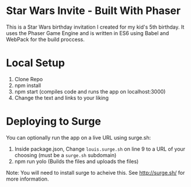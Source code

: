 # Star Wars Invite - Built With Phaser

This is a Star Wars birthday invitation I created for my kid's 5th birthday. It uses the Phaser Game Engine and is written in ES6 using Babel and WebPack for the build proccess.

# Local Setup

1. Clone Repo
2. npm install
3. npm start (compiles code and runs the app on localhost:3000) 
4. Change the text and links to your liking

# Deploying to Surge

You can optionally run the app on a live URL using surge.sh:

1. Inside package.json, Change `louis.surge.sh` on line 9 to a URL of your choosing (must be a `surge.sh` subdomain)
2. npm run yolo (Builds the files and uploads the files)

Note: You will need to install surge to acheive this. See http://surge.sh/ for more information.

